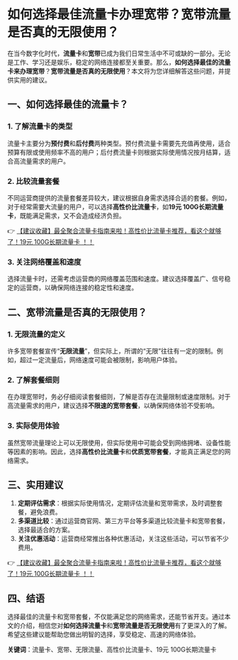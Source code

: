 # 如何选择最佳流量卡办理宽带？宽带流量是否真的无限使用？

在当今数字化时代，**流量卡**和**宽带**已成为我们日常生活中不可或缺的一部分。无论是工作、学习还是娱乐，稳定的网络连接都至关重要。那么，**如何选择最佳的流量卡来办理宽带**？**宽带流量是否真的无限使用**？本文将为您详细解答这些问题，并提供实用的建议。

## 一、如何选择最佳的流量卡？

### 1. 了解流量卡的类型
流量卡主要分为**预付费**和**后付费**两种类型。预付费流量卡需要先充值再使用，适合预算有限或使用频率不高的用户；后付费流量卡则根据实际使用情况按月结算，适合高流量需求的用户。

### 2. 比较流量套餐
不同运营商提供的流量套餐差异较大，建议根据自身需求选择合适的套餐。例如，对于经常需要大流量的用户，可以选择**高性价比流量卡**，如**19元 100G长期流量卡**，既能满足需求，又不会造成经济负担。

👉 [【建议收藏】最全聚合流量卡指南来啦！高性价比流量卡推荐，看这个就够了！19元 100G长期流量卡 ！！](https://bit.ly/Liuliangka)

### 3. 关注网络覆盖和速度
选择流量卡时，还需考虑运营商的网络覆盖范围和速度。建议选择覆盖广、信号稳定的运营商，以确保网络连接的稳定性和速度。

## 二、宽带流量是否真的无限使用？

### 1. 无限流量的定义
许多宽带套餐宣传“**无限流量**”，但实际上，所谓的“无限”往往有一定的限制。例如，超过一定流量后，网络速度可能会被限制，影响用户体验。

### 2. 了解套餐细则
在办理宽带时，务必仔细阅读套餐细则，了解是否存在流量限制或速度限制。对于高流量需求的用户，建议选择**不限速的宽带套餐**，以确保网络体验不受影响。

### 3. 实际使用体验
虽然宽带流量理论上可以无限使用，但实际使用中可能会受到网络拥堵、设备性能等因素的影响。因此，选择**高性价比流量卡**和**优质宽带套餐**，才能真正满足您的网络需求。

## 三、实用建议

1. **定期评估需求**：根据实际使用情况，定期评估流量和宽带需求，及时调整套餐，避免浪费。
2. **多渠道比较**：通过运营商官网、第三方平台等多渠道比较流量卡和宽带套餐，选择最适合的方案。
3. **关注优惠活动**：运营商经常推出各种优惠活动，关注这些活动，可以节省不少费用。

👉 [【建议收藏】最全聚合流量卡指南来啦！高性价比流量卡推荐，看这个就够了！19元 100G长期流量卡 ！！](https://bit.ly/Liuliangka)

## 四、结语

选择最佳的流量卡和宽带套餐，不仅能满足您的网络需求，还能节省开支。通过本文的介绍，相信您对**如何选择流量卡**和**宽带流量是否无限使用**有了更深入的了解。希望这些建议能帮助您做出明智的选择，享受稳定、高速的网络体验。

**关键词**：流量卡、宽带、无限流量、高性价比流量卡、19元 100G长期流量卡